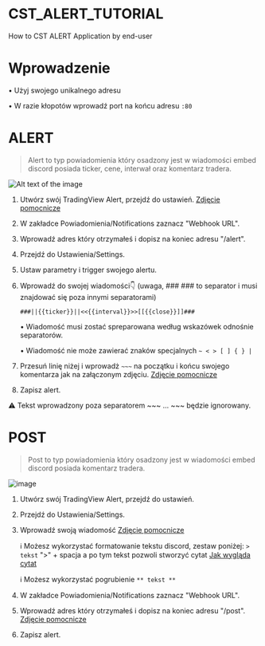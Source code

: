 # CST_ALERT_TUTORIAL
How to CST ALERT Application by end-user


# Wprowadzenie
• Użyj swojego unikalnego adresu

• W razie kłopotów wprowadź port na końcu adresu ```:80```


# ALERT

> Alert to typ powiadomienia który osadzony jest w wiadomości embed discord posiada ticker, cene, interwał oraz komentarz tradera.


![Alt text of the image](https://media.discordapp.net/attachments/1069425610373472287/1345493042898927749/image.png?ex=67c4bf8b&is=67c36e0b&hm=f4f6a50cc18ec9f548806a91b1221c0b1ff8fc41a4e3cc1e8a3b5ad00aae93fd&=&format=webp&quality=lossless&width=349&height=160)


1. Utwórz swój TradingView Alert, przejdź do ustawień. [Zdjęcie pomocnicze](https://media.discordapp.net/attachments/1069425610373472287/1345487712920014973/418302305-269f2a9b-3ea5-40a9-be2e-6dc377163008.png?ex=67c4ba94&is=67c36914&hm=f8905a1ada6090d3005006045610fbe17c2ee808d7eef7d63841cd5821ff7082&=&format=webp&quality=lossless&width=553&height=733)
2. W zakładce Powiadomienia/Notifications zaznacz "Webhook URL".
3. Wprowadź adres który otrzymałeś i dopisz na koniec adresu "/alert".
4. Przejdź do Ustawienia/Settings. 
5. Ustaw parametry i trigger swojego alertu.
6. Wprowadź do swojej wiadomości👇 (uwaga, ### ### to separator i musi znajdować się poza innymi separatorami)
   
    ```###||{{ticker}}||<<{{interval}}>>[[{{close}}]]###```
    
   • Wiadomość musi zostać spreparowana według wskazówek odnośnie separatorów.
   
   • Wiadomość nie może zawierać znaków specjalnych ``` ~ < > [ ] { } | ```

8. Przesuń linię niżej i wprowadż ```~~~``` na początku i końcu swojego komentarza jak na załączonym zdjęciu. [Zdjęcie pomocnicze](https://media.discordapp.net/attachments/1069425610373472287/1345487690149138584/418302422-abfa4351-f86f-447f-95a0-c37a18e2bae7.png?ex=67c4ba8f&is=67c3690f&hm=ed6ebe028b181a07a05336f5a4e3c229efea8732798ba5d65f47c49791703e86&=&format=webp&quality=lossless&width=510&height=810)
9. Zapisz alert.

⚠️ Tekst wprowadzony poza separatorem ~~~ ... ~~~ będzie ignorowany.



# POST

> Post to typ powiadomienia który osadzony jest w wiadomości embed discord posiada komentarz tradera.

![image](https://media.discordapp.net/attachments/1069425610373472287/1345497642511237202/image.png?ex=67c4c3d4&is=67c37254&hm=9391470ceddb1a3e3e37cac5a0dd80036c60c2b33168b59af8144f59439afa92&=&format=webp&quality=lossless&width=618&height=184)


1. Utwórz swój TradingView Alert, przejdź do ustawień.
2. Przejdź do Ustawienia/Settings. 
3. Wprowadź swoją wiadomość  [Zdjęcie pomocnicze](https://media.discordapp.net/attachments/1069425610373472287/1345494858806329427/image.png?ex=67c4c13c&is=67c36fbc&hm=7011eea6dd50db9f6ad3a991987125ae6fae7b3a9e9317ea849b2b1b63025a04&=&format=webp&quality=lossless&width=511&height=810)
   
   ℹ️ Możesz wykorzystać formatowanie tekstu discord, zestaw poniżej:
   ``` > tekst ``` ">" + spacja a po tym tekst pozwoli stworzyć cytat [Jak wygląda cytat](https://media.discordapp.net/attachments/1069425610373472287/1345496911775404112/image.png?ex=67c4c325&is=67c371a5&hm=ae557cae2802ab33fd5157a85efef1527abbca9604e0a827b46f330ef22f926d&=&format=webp&quality=lossless&width=463&height=80)

   ℹ️ Możesz wykorzystać pogrubienie ``` ** tekst ** ```
   
4. W zakładce Powiadomienia/Notifications zaznacz "Webhook URL".
5. Wprowadź adres który otrzymałeś i dopisz na koniec adresu "/post". [Zdjęcie pomocnicze](https://media.discordapp.net/attachments/1069425610373472287/1345495527394906113/image.png?ex=67c4c1db&is=67c3705b&hm=d201baabe7d1ed31ed1cbe95f6b45e902faa7a49e05c0288474ea567ea4837bd&=&format=webp&quality=lossless&width=511&height=715)
6. Zapisz alert.
